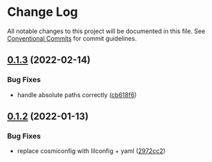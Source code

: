 # Change Log

All notable changes to this project will be documented in this file.
See [Conventional Commits](https://conventionalcommits.org) for commit guidelines.

## [0.1.3](https://gitlab.bluecatlabs.net/bluecat-uiux/l10n-packages/compare/v0.1.2...v0.1.3) (2022-02-14)

### Bug Fixes

- handle absolute paths correctly ([cb618f6](https://gitlab.bluecatlabs.net/bluecat-uiux/l10n-packages/commit/cb618f6822e880bac3731c8bfa4744cb0d13cd7a))

## [0.1.2](https://gitlab.bluecatlabs.net/bluecat-uiux/l10n-packages/compare/v0.1.1...v0.1.2) (2022-01-13)

### Bug Fixes

- replace cosmiconfig with lilconfig + yaml ([2972cc2](https://gitlab.bluecatlabs.net/bluecat-uiux/l10n-packages/commit/2972cc2d17fa428f1b6ea8d6977461c87bc3c5cf))
